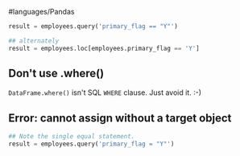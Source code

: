 #languages/Pandas 

```python
result = employees.query('primary_flag == "Y"')

## alternately
result = employees.loc[employees.primary_flag == 'Y']
```

## Don't use .where()

`DataFrame.where()` isn't SQL `WHERE` clause. Just avoid it. :-)

## Error: cannot assign without a target object

```python
## Note the single equal statement.
result = employees.query('primary_flag = "Y"')
```
